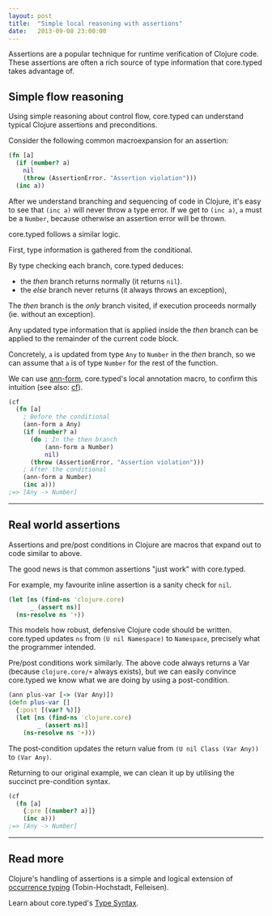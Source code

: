 ```yaml
---
layout: post
title:  "Simple local reasoning with assertions"
date:   2013-09-08 23:00:00
---
```


Assertions are a popular technique for runtime verification of Clojure code.
These assertions are often a rich source of type information that core.typed
takes advantage of.

## Simple flow reasoning

Using simple reasoning about control flow, core.typed can understand typical
Clojure assertions and preconditions.

Consider the following common macroexpansion for an assertion:


```clojure
(fn [a]
  (if (number? a)
    nil
    (throw (AssertionError. "Assertion violation")))
  (inc a))
```

After we understand branching and sequencing of code in Clojure, it's easy to see that 
`(inc a)` will never throw a type error. 
If we get to `(inc a)`, `a` must be a `Number`, because otherwise an assertion error 
will be thrown.

core.typed follows a similar logic.

First, type information is gathered from the conditional. 

By type checking each branch, core.typed deduces:

- the *then* branch returns normally (it returns `nil`).
- the *else* branch never returns (it always throws an exception), 

The *then* branch is the _only_ branch visited, if execution proceeds normally (ie. without an exception).

Any updated type information that is applied inside the *then* branch can be applied to the
remainder of the current code block.

Concretely, `a` is updated from type `Any` to `Number` in the *then* branch,
so we can assume that `a` is of type `Number` for the rest of the function.

We can use [ann-form](http://clojure.github.io/core.typed/#clojure.core.typed/ann-form),
core.typed's local annotation macro, to confirm this intuition 
(see also: [cf](http://clojure.github.io/core.typed/#clojure.core.typed/cf)).

```clojure
(cf
  (fn [a]
    ; Before the conditional
    (ann-form a Any)
    (if (number? a)
      (do ; In the then branch
          (ann-form a Number)
          nil)
      (throw (AssertionError. "Assertion violation")))
    ; After the conditional
    (ann-form a Number)
    (inc a)))
;=> [Any -> Number]
```

<hr/>

## Real world assertions

Assertions and pre/post conditions in Clojure are macros that expand out to code similar to
above.

The good news is that common assertions "just work" with core.typed.

For example, my favourite inline assertion is a sanity check for `nil`.

```clojure
(let [ns (find-ns 'clojure.core)
      _ (assert ns)]
  (ns-resolve ns '+))
```

This models how robust, defensive Clojure code should be written. core.typed updates `ns`
from `(U nil Namespace)` to `Namespace`, precisely what the programmer intended.

Pre/post conditions work similarly. The above code always returns a Var (because `clojure.core/+`
always exists), but we can easily convince core.typed we know what we are doing by using a 
post-condition.

```clojure
(ann plus-var [-> (Var Any)])
(defn plus-var []
  {:post [(var? %)]}
  (let [ns (find-ns 'clojure.core)
        _ (assert ns)]
    (ns-resolve ns '+)))
```

The post-condition updates the return value from `(U nil Class (Var Any))` to `(Var Any)`.

Returning to our original example, we can clean it up by utilising the succinct pre-condition syntax.

```clojure
(cf
  (fn [a]
    {:pre [(number? a)]}
    (inc a)))
;=> [Any -> Number]
```

<hr />

## Read more

Clojure's handling of assertions is a simple and logical extension of 
[occurrence typing](http://www.ccs.neu.edu/racket/pubs/icfp10-thf.pdf) (Tobin-Hochstadt, Felleisen).

Learn about core.typed's [Type Syntax](https://github.com/clojure/core.typed/wiki/Types).
